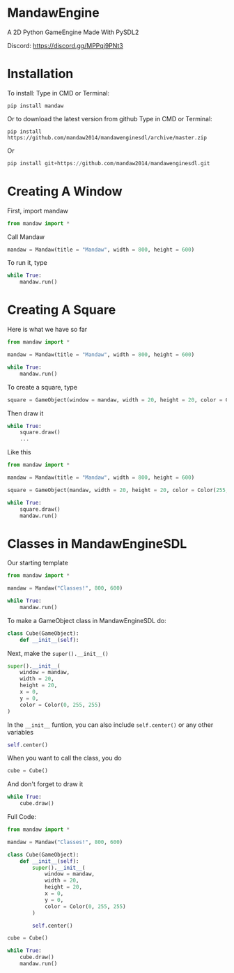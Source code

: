 # MandawEngine
A 2D Python GameEngine Made With PySDL2

Discord: https://discord.gg/MPPqj9PNt3

# Installation
To install:
Type in CMD or Terminal:
```
pip install mandaw
```
Or to download the latest version from github
Type in CMD or Terminal:
```
pip install https://github.com/mandaw2014/mandawenginesdl/archive/master.zip
```
Or
```py
pip install git+https://github.com/mandaw2014/mandawenginesdl.git
```

# Creating A Window
First, import mandaw
```py
from mandaw import *
```
Call Mandaw
```py
mandaw = Mandaw(title = "Mandaw", width = 800, height = 600)
```
To run it, type
```py
while True:
    mandaw.run()
```

# Creating A Square
Here is what we have so far
```py
from mandaw import *

mandaw = Mandaw(title = "Mandaw", width = 800, height = 600)

while True:
    mandaw.run()
```
To create a square, type
```py
square = GameObject(window = mandaw, width = 20, height = 20, color = Color(255, 0, 0))
```
Then draw it
```py
while True:
    square.draw()
    ...
```
Like this
```py
from mandaw import *

mandaw = Mandaw(title = "Mandaw", width = 800, height = 600)

square = GameObject(mandaw, width = 20, height = 20, color = Color(255, 0, 0))

while True:
    square.draw()
    mandaw.run()
```

# Classes in MandawEngineSDL
Our starting template
```py
from mandaw import *

mandaw = Mandaw("Classes!", 800, 600)

while True:
    mandaw.run()
```
To make a GameObject class in MandawEngineSDL do:
```py
class Cube(GameObject):
    def __init__(self):
```
Next, make the `super().__init__()`
```py
super().__init__(
    window = mandaw,
    width = 20,
    height = 20,
    x = 0,
    y = 0,
    color = Color(0, 255, 255)
)
```
In the `__init__` funtion, you can also include `self.center()` or any other variables
```py
self.center()
```
When you want to call the class, you do
```py
cube = Cube()
```
And don't forget to draw it
```py
while True:
    cube.draw()
```
Full Code:
```py
from mandaw import *

mandaw = Mandaw("Classes!", 800, 600)

class Cube(GameObject):
    def __init__(self):
        super().__init__(
            window = mandaw,
            width = 20,
            height = 20,
            x = 0,
            y = 0,
            color = Color(0, 255, 255)
        )

        self.center()

cube = Cube()

while True:
    cube.draw()
    mandaw.run()
```
